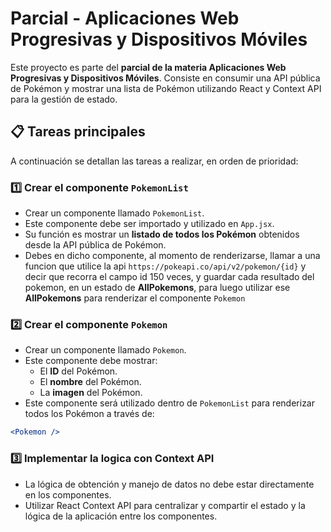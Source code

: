 # Parcial - Aplicaciones Web Progresivas y Dispositivos Móviles

Este proyecto es parte del **parcial de la materia Aplicaciones Web Progresivas y Dispositivos Móviles**. Consiste en consumir una API pública de Pokémon y mostrar una lista de Pokémon utilizando React y Context API para la gestión de estado.

## 📋 Tareas principales

A continuación se detallan las tareas a realizar, en orden de prioridad:

### 1️⃣ Crear el componente `PokemonList`

- Crear un componente llamado `PokemonList`.
- Este componente debe ser importado y utilizado en `App.jsx`.
- Su función es mostrar un **listado de todos los Pokémon** obtenidos desde la API pública de Pokémon.
- Debes en dicho componente, al momento de renderizarse, llamar a una funcion que utilice la api `https://pokeapi.co/api/v2/pokemon/{id}` y decir que recorra el campo id 150 veces, y guardar cada resultado del pokemon, en un estado de **AllPokemons**, para luego utilizar ese **AllPokemons** para renderizar el componente `Pokemon`



### 2️⃣ Crear el componente `Pokemon`

- Crear un componente llamado `Pokemon`.
- Este componente debe mostrar:
  - El **ID** del Pokémon.
  - El **nombre** del Pokémon.
  - La **imagen** del Pokémon.
- Este componente será utilizado dentro de `PokemonList` para renderizar todos los Pokémon a través de:

```jsx
<Pokemon />
```
### 3️⃣ Implementar la logica con Context API

- La lógica de obtención y manejo de datos no debe estar directamente en los componentes.
- Utilizar React Context API para centralizar y compartir el estado y la lógica de la aplicación entre los componentes.
